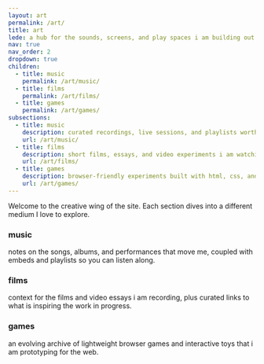 ```yaml
---
layout: art
permalink: /art/
title: art
lede: a hub for the sounds, screens, and play spaces i am building out.
nav: true
nav_order: 2
dropdown: true
children:
  - title: music
    permalink: /art/music/
  - title: films
    permalink: /art/films/
  - title: games
    permalink: /art/games/
subsections:
  - title: music
    description: curated recordings, live sessions, and playlists worth looping.
    url: /art/music/
  - title: films
    description: short films, essays, and video experiments i am watching or making.
    url: /art/films/
  - title: games
    description: browser-friendly experiments built with html, css, and javascript.
    url: /art/games/
---
```


Welcome to the creative wing of the site. Each section dives into a different medium I love to explore.

### music
notes on the songs, albums, and performances that move me, coupled with embeds and playlists so you can listen along.

### films
context for the films and video essays i am recording, plus curated links to what is inspiring the work in progress.

### games
an evolving archive of lightweight browser games and interactive toys that i am prototyping for the web.
